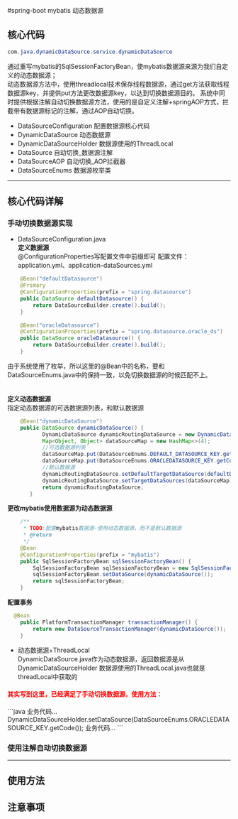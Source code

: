 #spring-boot mybatis 动态数据源
## 核心代码
```java
com.java.dynamicDataSource.service.dynamicDataSource
```  
通过重写mybatis的SqlSessionFactoryBean，使mybatis数据源来源为我们自定义的动态数据源；  
动态数据源方法中，使用threadlocal技术保存线程数据源，通过get方法获取线程数据源key，并提供put方法更改数据源key，以达到切换数据源目的。
系统中同时提供根据注解自动切换数据源方法，使用的是自定义注解+springAOP方式，拦截带有数据源标记的注解，通过AOP自动切换。  
- DataSourceConfiguration 配置数据源核心代码
- DynamicDataSource 动态数据源
- DynamicDataSourceHolder 数据源使用的ThreadLocal
- DataSource 自动切换_数据源注解
- DataSourceAOP 自动切换_AOP拦截器
- DataSourceEnums 数据源枚举类  
---
## 核心代码详解
### 手动切换数据源实现
- DataSourceConfiguration.java   
**定义数据源**   
@ConfigurationProperties写配置文件中前缀即可
配置文件：application.yml、application-dataSources.yml
```java
    @Bean("defaultDatasource")
    @Primary
    @ConfigurationProperties(prefix = "spring.datasource")
    public DataSource defaultDatasource() {
        return DataSourceBuilder.create().build();
    }
    
    @Bean("oracleDatasource")
    @ConfigurationProperties(prefix = "spring.datasource.oracle_ds")
    public DataSource oracleDatasource() {
        return DataSourceBuilder.create().build();
    }
```
由于系统使用了枚举，所以这里的@Bean中的名称，要和DataSourceEnums.java中的保持一致，以免切换数据源的时候匹配不上。  
<br/>  
**定义动态数据源**  
指定动态数据源的可选数据源列表，和默认数据源  
```java
    @Bean("dynamicDataSource")
    public DataSource dynamicDataSource() {
           DynamicDataSource dynamicRoutingDataSource = new DynamicDataSource();
           Map<Object, Object> dataSourceMap = new HashMap<>(4);
           //可选数据源列表
           dataSourceMap.put(DataSourceEnums.DEFAULT_DATASOURCE_KEY.getCode(), defaultDatasource());
           dataSourceMap.put(DataSourceEnums.ORACLEDATASOURCE_KEY.getCode(), oracleDatasource());
           //默认数据源
           dynamicRoutingDataSource.setDefaultTargetDataSource(defaultDatasource());
           dynamicRoutingDataSource.setTargetDataSources(dataSourceMap);
           return dynamicRoutingDataSource;
       }
```
  
**更改mybatis使用数据源为动态数据源**  
```java
    /**
     * TODO:配置mybatis数据源-使用动态数据源，而不是默认数据源
     * @return
     */
    @Bean
    @ConfigurationProperties(prefix = "mybatis")
    public SqlSessionFactoryBean sqlSessionFactoryBean() {
        SqlSessionFactoryBean sqlSessionFactoryBean = new SqlSessionFactoryBean();
        sqlSessionFactoryBean.setDataSource(dynamicDataSource());
        return sqlSessionFactoryBean;
    }
```
**配置事务**  
```java
  @Bean
    public PlatformTransactionManager transactionManager() {
        return new DataSourceTransactionManager(dynamicDataSource());
    }
```    
- 动态数据源+ThreadLocal  
DynamicDataSource.java作为动态数据源，返回数据源是从DynamicDataSourceHolder 数据源使用的ThreadLocal.java也就是threadLocal中获取的  
<h4 style="color:red">其实写到这里，已经满足了手动切换数据源，使用方法：</h4>
```java
 业务代码...
 DynamicDataSourceHolder.setDataSource(DataSourceEnums.ORACLEDATASOURCE_KEY.getCode());
 业务代码...
```   

### 使用注解自动切换数据源  

****
## 使用方法

## 注意事项